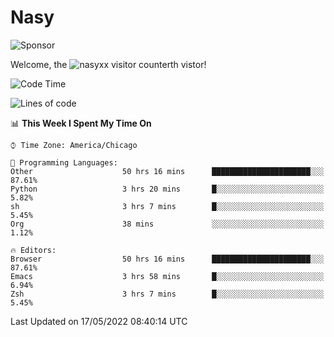 # Nasy

<!--
<p align="center">
<img height="200" src="https://github-readme-stats.vercel.app/api?username=nasyxx&count_private=true&show_icons=true&theme=dracula&include_all_commits=true"/>
<img height="200" src="https://github-readme-stats.vercel.app/api/top-langs/?username=nasyxx&theme=dracula&hide=html,jupyter+notebook&count_private=true&show_icons=true"/>
</p>

  
----------------
-->

![Sponsor](https://img.shields.io/static/v1.svg?label=Sponsor&message=%E2%9D%A4&logo=GitHub&style=flat&color=pink)
 
Welcome, the ![nasyxx visitor counter](https://count.getloli.com/get/@nasyxx?theme=rule34)th vistor!
 
<!--START_SECTION:waka-->
![Code Time](http://img.shields.io/badge/Code%20Time-2%2C394%20hrs%2035%20mins-blue)

![Lines of code](https://img.shields.io/badge/From%20Hello%20World%20I%27ve%20Written-5%20Million%20lines%20of%20code-blue)

📊 **This Week I Spent My Time On** 

```text
⌚︎ Time Zone: America/Chicago

💬 Programming Languages: 
Other                    50 hrs 16 mins      ██████████████████████░░░   87.61% 
Python                   3 hrs 20 mins       █░░░░░░░░░░░░░░░░░░░░░░░░   5.82% 
sh                       3 hrs 7 mins        █░░░░░░░░░░░░░░░░░░░░░░░░   5.45% 
Org                      38 mins             ░░░░░░░░░░░░░░░░░░░░░░░░░   1.12%

🔥 Editors: 
Browser                  50 hrs 16 mins      ██████████████████████░░░   87.61% 
Emacs                    3 hrs 58 mins       █░░░░░░░░░░░░░░░░░░░░░░░░   6.94% 
Zsh                      3 hrs 7 mins        █░░░░░░░░░░░░░░░░░░░░░░░░   5.45%

```


 Last Updated on 17/05/2022 08:40:14 UTC
<!--END_SECTION:waka-->

<!-- ![visitors](https://visitor-badge.laobi.icu/badge?page_id=nasyxx.nasyxx) -->
